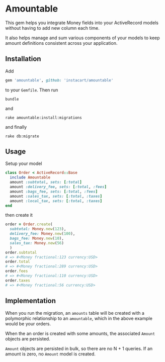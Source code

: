 # Amountable

This gem helps you integrate Money fields into your ActiveRecord models without having to add new column each time.

It also helps manage and sum various components of your models to keep amount definitions consistent across your application.

## Installation

Add

```ruby
gem 'amountable', github: 'instacart/amountable'
```

to your `Gemfile`. Then run

```shell
bundle
```

and

```shell
rake amountable:install:migrations
```

and finally

```shell
rake db:migrate
```

## Usage

Setup your model

```ruby
class Order < ActiveRecord::Base
  include Amountable
  amount :subtotal, sets: [:total]
  amount :delivery_fee, sets: [:total, :fees]
  amount :bags_fee, sets: [:total, :fees]
  amount :sales_tax, sets: [:total, :taxes]
  amount :local_tax, sets: [:total, :taxes]
end
```

then create it

```ruby
order = Order.create(
  subtotal: Money.new(123),
  delivery_fee: Money.new(100),
  bags_fee: Money.new(10),
  sales_tax: Money.new(56)
  )
order.subtotal
# => #<Money fractional:123 currency:USD>
order.total
# => #<Money fractional:289 currency:USD>
order.fees
# => #<Money fractional:110 currency:USD>
order.taxes
# => #<Money fractional:56 currency:USD>
```

## Implementation

When you run the migration, an `amounts` table will be created with a polymorphic relationship to an `amountable`, which in the above example would be your orders.

When the an order is created with some amounts, the associated `Amount` objects are persisted.

`Amount` objects are persisted in bulk, so there are no N + 1 queries. If an amount is zero, no `Amount` model is created.
